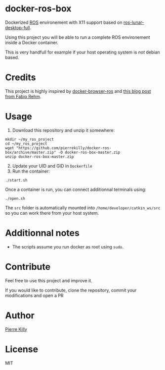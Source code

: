 # docker-ros-box

Dockerized [ROS](http://www.ros.org/) environement with X11 support based on [ros-lunar-desktop-full](https://hub.docker.com/r/osrf/ros/).

Using this project you will be able to run a complete ROS environement inside a Docker container.

This is very handfull for example if your host operating system is *not* debian based.


# Credits

This project is highly inspired by [docker-browser-ros](https://github.com/sameersbn/docker-browser-box) and [this blog post from Fabio Rehm](http://fabiorehm.com/blog/2014/09/11/running-gui-apps-with-docker/).


# Usage

1. Download this repository and unzip it somewhere:
```
mkdir ~/my_ros_project
cd ~/my_ros_project
wget "https://github.com/pierrekilly/docker-ros-box/archive/master.zip" -O docker-ros-box-master.zip
unzip docker-ros-box-master.zip
```
2. Update your UID and GID in `Dockerfile`
3. Run the container:
```
./start.sh
```

Once a container is run, you can connect additionnal terminals using:
```
./open.sh
```

The `src` folder is automatically mounted into `/home/developer/catkin_ws/src` so you can work there from your host system.


# Additionnal notes

- The scripts assume you run docker as root using `sudo`.


# Contribute

Feel free to use this project and improve it.

If you would like to contribute, clone the repository, commit your modifications and open a PR


# Author

[Pierre Killy](https://www.linkedin.com/in/pierrekilly/)


# License

MIT


